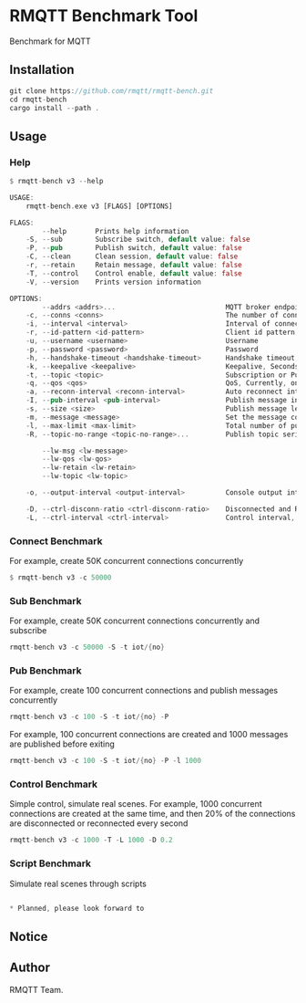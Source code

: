 # RMQTT Benchmark Tool

Benchmark for MQTT

## Installation

```rust
git clone https://github.com/rmqtt/rmqtt-bench.git
cd rmqtt-bench
cargo install --path .
```

## Usage

### Help
```rust
$ rmqtt-bench v3 --help

USAGE:
    rmqtt-bench.exe v3 [FLAGS] [OPTIONS]

FLAGS:
        --help       Prints help information
    -S, --sub        Subscribe switch, default value: false
    -P, --pub        Publish switch, default value: false
    -C, --clean      Clean session, default value: false
    -r, --retain     Retain message, default value: false
    -T, --control    Control enable, default value: false
    -V, --version    Prints version information

OPTIONS:
        --addrs <addrs>...                           MQTT broker endpoint list, "host1:port host2:port host3:port" [default: localhost:1883]
    -c, --conns <conns>                              The number of connections [default: 1000]
    -i, --interval <interval>                        Interval of connecting to the broker, millisecond [default: 0]
    -r, --id-pattern <id-pattern>                    Client id pattern, {no} - Connection Serial Number, {random} - The random number [default: {no}]
    -u, --username <username>                        Username
    -p, --password <password>                        Password
    -h, --handshake-timeout <handshake-timeout>      Handshake timeout, Seconds [default: 30]
    -k, --keepalive <keepalive>                      Keepalive, Seconds [default: 60]
    -t, --topic <topic>                              Subscription or Publish Topic pattern, {cid} - Client id, {no} - Connection Serial Number [default: {cid}]
    -q, --qos <qos>                                  QoS, Currently, only 0 and 1 are supported [default: 1]
    -a, --reconn-interval <reconn-interval>          Auto reconnect interval, millisecond [default: 5000]
    -I, --pub-interval <pub-interval>                Publish message interval, millisecond [default: 1000]
    -s, --size <size>                                Publish message length [default: 256]
    -m, --message <message>                          Set the message content for publish
    -l, --max-limit <max-limit>                      Total number of published messages, 0 will not be limited [default: 0]
    -R, --topic-no-range <topic-no-range>...         Publish topic serial number range, format: -R 0 10000

        --lw-msg <lw-message>
        --lw-qos <lw-qos>
        --lw-retain <lw-retain>
        --lw-topic <lw-topic>

    -o, --output-interval <output-interval>          Console output interval, Seconds [default: 5]

    -D, --ctrl-disconn-ratio <ctrl-disconn-ratio>    Disconnected and Reconnection ratio [default: 0.4]
    -L, --ctrl-interval <ctrl-interval>              Control interval, millisecond [default: 1000]

```

### Connect Benchmark

For example, create 50K concurrent connections concurrently
```rust
$ rmqtt-bench v3 -c 50000 
```

### Sub Benchmark

For example, create 50K concurrent connections concurrently and subscribe
```rust
rmqtt-bench v3 -c 50000 -S -t iot/{no}
```

### Pub Benchmark

For example, create 100 concurrent connections and publish messages concurrently
```rust
rmqtt-bench v3 -c 100 -S -t iot/{no} -P
```

For example, 100 concurrent connections are created and 1000 messages are published before exiting
```rust
rmqtt-bench v3 -c 100 -S -t iot/{no} -P -l 1000
```

### Control Benchmark

Simple control, simulate real scenes.
For example, 1000 concurrent connections are created at the same time, 
and then 20% of the connections are disconnected or reconnected every second
```rust
rmqtt-bench v3 -c 1000 -T -L 1000 -D 0.2
```

### Script Benchmark

Simulate real scenes through scripts

```rust

* Planned, please look forward to

```

## Notice


## Author

RMQTT Team.


